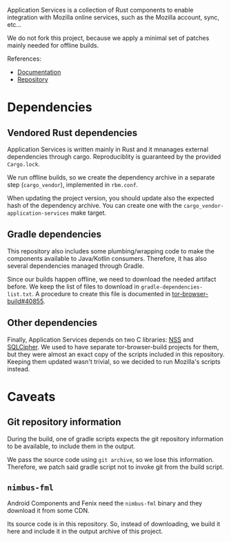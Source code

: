 Application Services is a collection of Rust components to enable integration
with Mozilla online services, such as the Mozilla account, sync, etc...

We do not fork this project, because we apply a minimal set of patches mainly
needed for offline builds.

References:

- [Documentation](https://mozilla.github.io/application-services/book/index.html)
- [Repository](https://github.com/mozilla/application-services)

# Dependencies

## Vendored Rust dependencies

Application Services is written mainly in Rust and it mnanages external
dependencies through cargo.
Reproduciblity is guaranteed by the provided `Cargo.lock`.

We run offline builds, so we create the dependency archive in a separate step
(`cargo_vendor`), implemented in `rbm.conf`.

When updating the project version, you should update also the expected hash of
the dependency archive.
You can create one with the `cargo_vendor-application-services` make target.

## Gradle dependencies

This repository also includes some plumbing/wrapping code to make the components
available to Java/Kotlin consumers.
Therefore, it has also several dependencies managed through Gradle.

Since our builds happen offline, we need to download the needed artifact before.
We keep the list of files to download in `gradle-dependencies-list.txt`.
A procedure to create this file is documented in
[tor-browser-build#40855](https://gitlab.torproject.org/tpo/applications/tor-browser-build/-/issues/40855#note_2906041).

## Other dependencies

Finally, Application Services depends on two C libraries:
[NSS](https://firefox-source-docs.mozilla.org/security/nss/index.html) and
[SQLCipher](https://www.zetetic.net/sqlcipher/).
We used to have separate tor-browser-build projects for them, but they were
almost an exact copy of the scripts included in this repository.
Keeping them updated wasn't trivial, so we decided to run Mozilla's scripts
instead.

# Caveats

## Git repository information

During the build, one of gradle scripts expects the git repository information
to be available, to include them in the output.

We pass the source code using `git archive`, so we lose this information.
Therefore, we patch said gradle script not to invoke git from the build script.

## `nimbus-fml`

Android Components and Fenix need the `nimbus-fml` binary and they download it
from some CDN.

Its source code is in this repository.
So, instead of downloading, we build it here and include it in the output
archive of this project.
